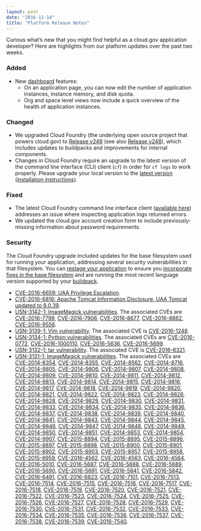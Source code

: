 ```yaml
---
layout: post
date: "2016-12-14"
title: "Platform Release Notes"
---
```


Curious what’s new that you might find helpful as a cloud.gov application developer? Here are highlights from our platform updates over the past two weeks.
<!--more-->

### Added
- New [dashboard](https://dashboard.fr.cloud.gov) features:
  - On an application page, you can now edit the number of application instances, instance memory, and disk quota.
  - Org and space level views now include a quick overview of the health of application instances.

### Changed
- We upgraded Cloud Foundry (the underlying open source project that powers cloud.gov) to [Release v249](https://github.com/cloudfoundry/cf-release/releases/tag/v249) (see also [Release v248](https://github.com/cloudfoundry/cf-release/releases/tag/v248)), which includes updates to buildpacks and improvements for internal components.
- Changes in Cloud Foundry require an upgrade to the latest version of the command line interface (CLI) client (`cf`) in order for `cf logs` to work properly. Please upgrade your local version to the [latest version](https://github.com/cloudfoundry/cli/releases/latest) ([installation instructions](https://docs.cloudfoundry.org/cf-cli/install-go-cli.html)).

### Fixed
- The latest Cloud Foundry command line interface client ([available here](https://github.com/cloudfoundry/cli/releases/latest)) addresses an issue where inspecting application logs returned errors.
- We updated the cloud.gov account creation form to include previously-missing information about password requirements.

### Security
The Cloud Foundry upgrade included updates for the base filesystem used for running your application, addressing several security vulnerabilities in that filesystem. You can [restage your application](https://cli.cloudfoundry.org/en-US/cf/restage.html) to ensure you [incorporate fixes in the base filesystem](https://docs.cloudfoundry.org/devguide/deploy-apps/stacks.html#cli-commands) and are running the most recent language version supported by your [buildpack](https://docs.cloudfoundry.org/buildpacks/).

- [CVE-2016-6659: UAA Privilege Escalation](https://pivotal.io/security/cve-2016-6659).
- [CVE-2016-6816: Apache Tomcat Information Disclosure, UAA Tomcat updated to 8.0.39](https://tomcat.apache.org/security-9.html).
- [USN-3142-1: ImageMagick vulnerabilities](https://www.ubuntu.com/usn/USN-3142-1/). The associated CVEs are [CVE-2016-7799](https://people.canonical.com/~ubuntu-security/cve/CVE-2016-7799), [CVE-2016-7906](https://people.canonical.com/~ubuntu-security/cve/CVE-2016-7906), [CVE-2016-8677](https://people.canonical.com/~ubuntu-security/cve/CVE-2016-8677), [CVE-2016-8862](https://people.canonical.com/~ubuntu-security/cve/CVE-2016-8862), [CVE-2016-9556](https://people.canonical.com/~ubuntu-security/cve/CVE-2016-9556).
- [USN-3139-1: Vim vulnerability](https://www.ubuntu.com/usn/USN-3139-1/). The associated CVE is [CVE-2016-1248](https://people.canonical.com/~ubuntu-security/cve/CVE-2016-1248).
- [USN-3134-1: Python vulnerabilities](https://www.ubuntu.com/usn/USN-3134-1/). The associated CVEs are [CVE-2016-0772](https://people.canonical.com/~ubuntu-security/cve/CVE-2016-0772), [CVE-2016-1000110](https://people.canonical.com/~ubuntu-security/cve/CVE-2016-1000110), [CVE-2016-5636](https://people.canonical.com/~ubuntu-security/cve/CVE-2016-5636), [CVE-2016-5699](https://people.canonical.com/~ubuntu-security/cve/CVE-2016-5699).
- [USN-3132-1: tar vulnerability](https://www.ubuntu.com/usn/USN-3132-1/). The associated CVE is [CVE-2016-6321](https://people.canonical.com/~ubuntu-security/cve/CVE-2016-6321).
- [USN-3131-1: ImageMagick vulnerabilities](https://www.ubuntu.com/usn/USN-3131-1/). The associated CVEs are [CVE-2014-8354](https://people.canonical.com/~ubuntu-security/cve/CVE-2014-8354), [CVE-2014-8355](https://people.canonical.com/~ubuntu-security/cve/CVE-2014-8355), [CVE-2014-8562](https://people.canonical.com/~ubuntu-security/cve/CVE-2014-8562), [CVE-2014-8716](https://people.canonical.com/~ubuntu-security/cve/CVE-2014-8716), [CVE-2014-9805](https://people.canonical.com/~ubuntu-security/cve/CVE-2014-9805), [CVE-2014-9806](https://people.canonical.com/~ubuntu-security/cve/CVE-2014-9806), [CVE-2014-9807](https://people.canonical.com/~ubuntu-security/cve/CVE-2014-9807), [CVE-2014-9808](https://people.canonical.com/~ubuntu-security/cve/CVE-2014-9808), [CVE-2014-9809](https://people.canonical.com/~ubuntu-security/cve/CVE-2014-9809), [CVE-2014-9810](https://people.canonical.com/~ubuntu-security/cve/CVE-2014-9810), [CVE-2014-9811](https://people.canonical.com/~ubuntu-security/cve/CVE-2014-9811), [CVE-2014-9812](https://people.canonical.com/~ubuntu-security/cve/CVE-2014-9812), [CVE-2014-9813](https://people.canonical.com/~ubuntu-security/cve/CVE-2014-9813), [CVE-2014-9814](https://people.canonical.com/~ubuntu-security/cve/CVE-2014-9814), [CVE-2014-9815](https://people.canonical.com/~ubuntu-security/cve/CVE-2014-9815), [CVE-2014-9816](https://people.canonical.com/~ubuntu-security/cve/CVE-2014-9816), [CVE-2014-9817](https://people.canonical.com/~ubuntu-security/cve/CVE-2014-9817), [CVE-2014-9818](https://people.canonical.com/~ubuntu-security/cve/CVE-2014-9818), [CVE-2014-9819](https://people.canonical.com/~ubuntu-security/cve/CVE-2014-9819), [CVE-2014-9820](https://people.canonical.com/~ubuntu-security/cve/CVE-2014-9820), [CVE-2014-9821](https://people.canonical.com/~ubuntu-security/cve/CVE-2014-9821), [CVE-2014-9822](https://people.canonical.com/~ubuntu-security/cve/CVE-2014-9822), [CVE-2014-9823](https://people.canonical.com/~ubuntu-security/cve/CVE-2014-9823), [CVE-2014-9826](https://people.canonical.com/~ubuntu-security/cve/CVE-2014-9826), [CVE-2014-9828](https://people.canonical.com/~ubuntu-security/cve/CVE-2014-9828), [CVE-2014-9829](https://people.canonical.com/~ubuntu-security/cve/CVE-2014-9829), [CVE-2014-9830](https://people.canonical.com/~ubuntu-security/cve/CVE-2014-9830), [CVE-2014-9831](https://people.canonical.com/~ubuntu-security/cve/CVE-2014-9831), [CVE-2014-9833](https://people.canonical.com/~ubuntu-security/cve/CVE-2014-9833), [CVE-2014-9834](https://people.canonical.com/~ubuntu-security/cve/CVE-2014-9834), [CVE-2014-9835](https://people.canonical.com/~ubuntu-security/cve/CVE-2014-9835), [CVE-2014-9836](https://people.canonical.com/~ubuntu-security/cve/CVE-2014-9836), [CVE-2014-9837](https://people.canonical.com/~ubuntu-security/cve/CVE-2014-9837), [CVE-2014-9838](https://people.canonical.com/~ubuntu-security/cve/CVE-2014-9838), [CVE-2014-9839](https://people.canonical.com/~ubuntu-security/cve/CVE-2014-9839), [CVE-2014-9840](https://people.canonical.com/~ubuntu-security/cve/CVE-2014-9840), [CVE-2014-9841](https://people.canonical.com/~ubuntu-security/cve/CVE-2014-9841), [CVE-2014-9843](https://people.canonical.com/~ubuntu-security/cve/CVE-2014-9843), [CVE-2014-9844](https://people.canonical.com/~ubuntu-security/cve/CVE-2014-9844), [CVE-2014-9845](https://people.canonical.com/~ubuntu-security/cve/CVE-2014-9845), [CVE-2014-9846](https://people.canonical.com/~ubuntu-security/cve/CVE-2014-9846), [CVE-2014-9847](https://people.canonical.com/~ubuntu-security/cve/CVE-2014-9847), [CVE-2014-9848](https://people.canonical.com/~ubuntu-security/cve/CVE-2014-9848), [CVE-2014-9849](https://people.canonical.com/~ubuntu-security/cve/CVE-2014-9849), [CVE-2014-9850](https://people.canonical.com/~ubuntu-security/cve/CVE-2014-9850), [CVE-2014-9851](https://people.canonical.com/~ubuntu-security/cve/CVE-2014-9851), [CVE-2014-9853](https://people.canonical.com/~ubuntu-security/cve/CVE-2014-9853), [CVE-2014-9854](https://people.canonical.com/~ubuntu-security/cve/CVE-2014-9854), [CVE-2014-9907](https://people.canonical.com/~ubuntu-security/cve/CVE-2014-9907), [CVE-2015-8894](https://people.canonical.com/~ubuntu-security/cve/CVE-2015-8894), [CVE-2015-8895](https://people.canonical.com/~ubuntu-security/cve/CVE-2015-8895), [CVE-2015-8896](https://people.canonical.com/~ubuntu-security/cve/CVE-2015-8896), [CVE-2015-8897](https://people.canonical.com/~ubuntu-security/cve/CVE-2015-8897), [CVE-2015-8898](https://people.canonical.com/~ubuntu-security/cve/CVE-2015-8898), [CVE-2015-8900](https://people.canonical.com/~ubuntu-security/cve/CVE-2015-8900), [CVE-2015-8901](https://people.canonical.com/~ubuntu-security/cve/CVE-2015-8901), [CVE-2015-8902](https://people.canonical.com/~ubuntu-security/cve/CVE-2015-8902), [CVE-2015-8903](https://people.canonical.com/~ubuntu-security/cve/CVE-2015-8903), [CVE-2015-8957](https://people.canonical.com/~ubuntu-security/cve/CVE-2015-8957), [CVE-2015-8958](https://people.canonical.com/~ubuntu-security/cve/CVE-2015-8958), [CVE-2015-8959](https://people.canonical.com/~ubuntu-security/cve/CVE-2015-8959), [CVE-2016-4562](https://people.canonical.com/~ubuntu-security/cve/CVE-2016-4562), [CVE-2016-4563](https://people.canonical.com/~ubuntu-security/cve/CVE-2016-4563), [CVE-2016-4564](https://people.canonical.com/~ubuntu-security/cve/CVE-2016-4564), [CVE-2016-5010](https://people.canonical.com/~ubuntu-security/cve/CVE-2016-5010), [CVE-2016-5687](https://people.canonical.com/~ubuntu-security/cve/CVE-2016-5687), [CVE-2016-5688](https://people.canonical.com/~ubuntu-security/cve/CVE-2016-5688), [CVE-2016-5689](https://people.canonical.com/~ubuntu-security/cve/CVE-2016-5689), [CVE-2016-5690](https://people.canonical.com/~ubuntu-security/cve/CVE-2016-5690), [CVE-2016-5691](https://people.canonical.com/~ubuntu-security/cve/CVE-2016-5691), [CVE-2016-5841](https://people.canonical.com/~ubuntu-security/cve/CVE-2016-5841), [CVE-2016-5842](https://people.canonical.com/~ubuntu-security/cve/CVE-2016-5842), [CVE-2016-6491](https://people.canonical.com/~ubuntu-security/cve/CVE-2016-6491), [CVE-2016-6823](https://people.canonical.com/~ubuntu-security/cve/CVE-2016-6823), [CVE-2016-7101](https://people.canonical.com/~ubuntu-security/cve/CVE-2016-7101), [CVE-2016-7513](https://people.canonical.com/~ubuntu-security/cve/CVE-2016-7513), [CVE-2016-7514](https://people.canonical.com/~ubuntu-security/cve/CVE-2016-7514), [CVE-2016-7515](https://people.canonical.com/~ubuntu-security/cve/CVE-2016-7515), [CVE-2016-7516](https://people.canonical.com/~ubuntu-security/cve/CVE-2016-7516), [CVE-2016-7517](https://people.canonical.com/~ubuntu-security/cve/CVE-2016-7517), [CVE-2016-7518](https://people.canonical.com/~ubuntu-security/cve/CVE-2016-7518), [CVE-2016-7519](https://people.canonical.com/~ubuntu-security/cve/CVE-2016-7519), [CVE-2016-7520](https://people.canonical.com/~ubuntu-security/cve/CVE-2016-7520), [CVE-2016-7521](https://people.canonical.com/~ubuntu-security/cve/CVE-2016-7521), [CVE-2016-7522](https://people.canonical.com/~ubuntu-security/cve/CVE-2016-7522), [CVE-2016-7523](https://people.canonical.com/~ubuntu-security/cve/CVE-2016-7523), [CVE-2016-7524](https://people.canonical.com/~ubuntu-security/cve/CVE-2016-7524), [CVE-2016-7525](https://people.canonical.com/~ubuntu-security/cve/CVE-2016-7525), [CVE-2016-7526](https://people.canonical.com/~ubuntu-security/cve/CVE-2016-7526), [CVE-2016-7527](https://people.canonical.com/~ubuntu-security/cve/CVE-2016-7527), [CVE-2016-7528](https://people.canonical.com/~ubuntu-security/cve/CVE-2016-7528), [CVE-2016-7529](https://people.canonical.com/~ubuntu-security/cve/CVE-2016-7529), [CVE-2016-7530](https://people.canonical.com/~ubuntu-security/cve/CVE-2016-7530), [CVE-2016-7531](https://people.canonical.com/~ubuntu-security/cve/CVE-2016-7531), [CVE-2016-7532](https://people.canonical.com/~ubuntu-security/cve/CVE-2016-7532), [CVE-2016-7533](https://people.canonical.com/~ubuntu-security/cve/CVE-2016-7533), [CVE-2016-7534](https://people.canonical.com/~ubuntu-security/cve/CVE-2016-7534), [CVE-2016-7535](https://people.canonical.com/~ubuntu-security/cve/CVE-2016-7535), [CVE-2016-7536](https://people.canonical.com/~ubuntu-security/cve/CVE-2016-7536), [CVE-2016-7537](https://people.canonical.com/~ubuntu-security/cve/CVE-2016-7537), [CVE-2016-7538](https://people.canonical.com/~ubuntu-security/cve/CVE-2016-7538), [CVE-2016-7539](https://people.canonical.com/~ubuntu-security/cve/CVE-2016-7539), [CVE-2016-7540](https://people.canonical.com/~ubuntu-security/cve/CVE-2016-7540).

